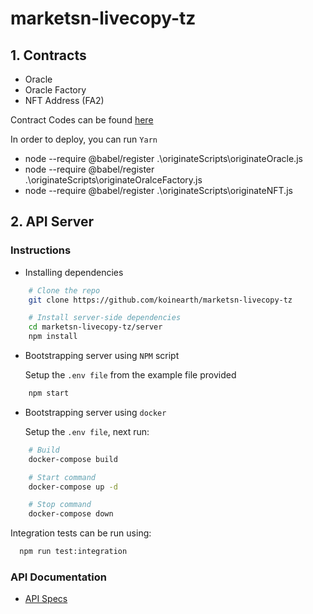 # marketsn-livecopy-tz

## 1. Contracts

- Oracle
- Oracle Factory
- NFT Address (FA2)

Contract Codes can be found [here](https://github.com/vinnyson/koinearth-smartcontract/tree/main/Contracts)

In order to deploy, you can run `Yarn`

- node --require @babel/register .\originateScripts\originateOracle.js
- node --require @babel/register .\originateScripts\originateOralceFactory.js
- node --require @babel/register .\originateScripts\originateNFT.js

## 2. API Server

### Instructions

- Installing dependencies

```sh
    # Clone the repo
    git clone https://github.com/koinearth/marketsn-livecopy-tz

    # Install server-side dependencies
    cd marketsn-livecopy-tz/server
    npm install
```

- Bootstrapping server using `NPM` script

  Setup the `.env file` from the example file provided

```sh
    npm start
```

- Bootstrapping server using `docker`

  Setup the `.env file`, next run:

```sh
    # Build
    docker-compose build

    # Start command
    docker-compose up -d

    # Stop command
    docker-compose down
```

Integration tests can be run using:

```sh
  npm run test:integration
```

### API Documentation

- [API Specs](server/docs/index.md)
